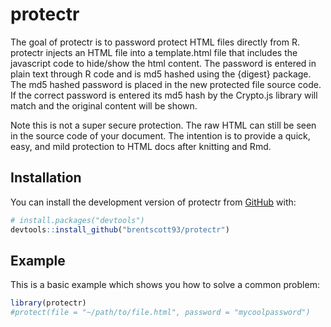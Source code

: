 
<!-- README.md is generated from README.Rmd. Please edit that file -->

# protectr

<!-- badges: start -->
<!-- badges: end -->

The goal of protectr is to password protect HTML files directly from R.
protectr injects an HTML file into a template.html file that includes
the javascript code to hide/show the html content. The password is
entered in plain text through R code and is md5 hashed using the
{digest} package. The md5 hashed password is placed in the new protected
file source code. If the correct password is entered its md5 hash by the
Crypto.js library will match and the original content will be shown.

Note this is not a super secure protection. The raw HTML can still be
seen in the source code of your document. The intention is to provide a
quick, easy, and mild protection to HTML docs after knitting and Rmd.

## Installation

You can install the development version of protectr from
[GitHub](https://github.com/) with:

``` r
# install.packages("devtools")
devtools::install_github("brentscott93/protectr")
```

## Example

This is a basic example which shows you how to solve a common problem:

``` r
library(protectr)
#protect(file = "~/path/to/file.html", password = "mycoolpassword")
```
